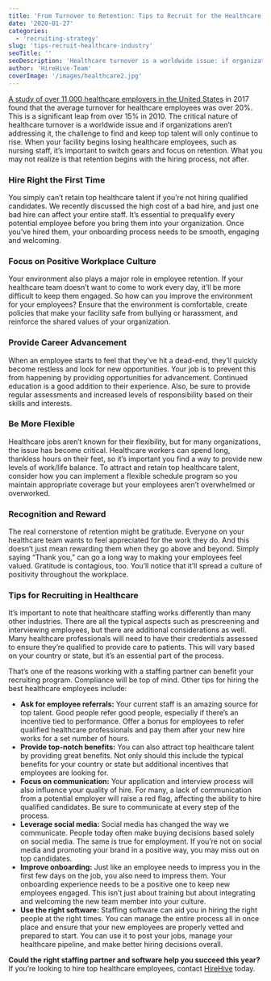 ```yaml
---
title: 'From Turnover to Retention: Tips to Recruit for the Healthcare Industry in 2020'
date: '2020-01-27'
categories:
  - 'recruiting-strategy'
slug: 'tips-recruit-healthcare-industry'
seoTitle: ''
seoDescription: 'Healthcare turnover is a worldwide issue: if organizations aren’t addressing it, the challenge to find & keep top talent will only continue to rise.'
author: 'HireHive-Team'
coverImage: '/images/healthcare2.jpg'
---
```


[A study of over 11,000 healthcare employers in the United States](https://www.beckershospitalreview.com/finance/will-2018-be-the-year-healthcare-addresses-its-turnover-problem.html) in 2017 found that the average turnover for healthcare employees was over 20%. This is a significant leap from over 15% in 2010. The critical nature of healthcare turnover is a worldwide issue and if organizations aren’t addressing it, the challenge to find and keep top talent will only continue to rise. When your facility begins losing healthcare employees, such as nursing staff, it’s important to switch gears and focus on retention. What you may not realize is that retention begins with the hiring process, not after.

### **Hire Right the First Time**

You simply can’t retain top healthcare talent if you’re not hiring qualified candidates. We recently discussed the high cost of a bad hire, and just one bad hire can affect your entire staff. It’s essential to prequalify every potential employee before you bring them into your organization. Once you’ve hired them, your onboarding process needs to be smooth, engaging and welcoming.

### **Focus on Positive Workplace Culture**

Your environment also plays a major role in employee retention. If your healthcare team doesn’t want to come to work every day, it’ll be more difficult to keep them engaged. So how can you improve the environment for your employees? Ensure that the environment is comfortable, create policies that make your facility safe from bullying or harassment, and reinforce the shared values of your organization.

### **Provide Career Advancement**

When an employee starts to feel that they’ve hit a dead-end, they’ll quickly become restless and look for new opportunities. Your job is to prevent this from happening by providing opportunities for advancement. Continued education is a good addition to their experience. Also, be sure to provide regular assessments and increased levels of responsibility based on their skills and interests.

### **Be More Flexible**

Healthcare jobs aren’t known for their flexibility, but for many organizations, the issue has become critical. Healthcare workers can spend long, thankless hours on their feet, so it’s important you find a way to provide new levels of work/life balance. To attract and retain top healthcare talent, consider how you can implement a flexible schedule program so you maintain appropriate coverage but your employees aren’t overwhelmed or overworked.

### **Recognition and Reward**

The real cornerstone of retention might be gratitude. Everyone on your healthcare team wants to feel appreciated for the work they do. And this doesn’t just mean rewarding them when they go above and beyond. Simply saying “Thank you,” can go a long way to making your employees feel valued. Gratitude is contagious, too. You’ll notice that it’ll spread a culture of positivity throughout the workplace.

### **Tips for Recruiting in Healthcare**

It’s important to note that healthcare staffing works differently than many other industries. There are all the typical aspects such as prescreening and interviewing employees, but there are additional considerations as well. Many healthcare professionals will need to have their credentials assessed to ensure they’re qualified to provide care to patients. This will vary based on your country or state, but it’s an essential part of the process.

That’s one of the reasons working with a staffing partner can benefit your recruiting program. Compliance will be top of mind. Other tips for hiring the best healthcare employees include:

- **Ask for employee referrals:** Your current staff is an amazing source for top talent. Good people refer good people, especially if there’s an incentive tied to performance. Offer a bonus for employees to refer qualified healthcare professionals and pay them after your new hire works for a set number of hours.
- **Provide top-notch benefits:** You can also attract top healthcare talent by providing great benefits. Not only should this include the typical benefits for your country or state but additional incentives that employees are looking for.
- **Focus on communication:** Your application and interview process will also influence your quality of hire. For many, a lack of communication from a potential employer will raise a red flag, affecting the ability to hire qualified candidates. Be sure to communicate at every step of the process.
- **Leverage social media:** Social media has changed the way we communicate. People today often make buying decisions based solely on social media. The same is true for employment. If you’re not on social media and promoting your brand in a positive way, you may miss out on top candidates.
- **Improve onboarding:** Just like an employee needs to impress you in the first few days on the job, you also need to impress them. Your onboarding experience needs to be a positive one to keep new employees engaged. This isn’t just about training but about integrating and welcoming the new team member into your culture.
- **Use the right software:** Staffing software can aid you in hiring the right people at the right times. You can manage the entire process all in once place and ensure that your new employees are properly vetted and prepared to start. You can use it to post your jobs, manage your healthcare pipeline, and make better hiring decisions overall.

**Could the right staffing partner and software help you succeed this year?** If you’re looking to hire top healthcare employees, contact [HireHive](mailto:hello@hirehive.com) today.

